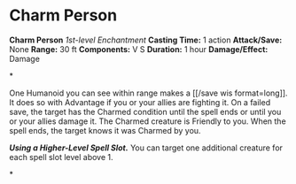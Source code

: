 # Charm Person

**Charm Person**
_1st-level Enchantment_
**Casting Time:** 1 action
**Attack/Save:** None
**Range:** 30 ft
**Components:** V S
**Duration:** 1 hour
**Damage/Effect:** Damage

*<p>One Humanoid you can see within range makes a [[/save wis format=long]]. It does so with Advantage if you or your allies are fighting it. On a failed save, the target has the Charmed condition until the spell ends or until you or your allies damage it. The Charmed creature is Friendly to you. When the spell ends, the target knows it was Charmed by you.

***Using a Higher-Level Spell Slot.*** You can target one additional creature for each spell slot level above 1.</p>*